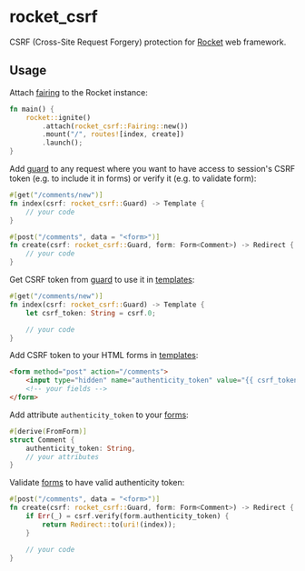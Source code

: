 rocket_csrf
===========

CSRF (Cross-Site Request Forgery) protection for [Rocket](https://rocket.rs)
web framework.

Usage
-----

Attach [fairing](https://rocket.rs/v0.4/guide/fairings/#fairings) to the Rocket
instance:

```rust
fn main() {
    rocket::ignite()
        .attach(rocket_csrf::Fairing::new())
        .mount("/", routes![index, create])
        .launch();
}
```

Add [guard](https://rocket.rs/v0.4/guide/requests/#request-guards) to any
request where you want to have access to session's CSRF token (e.g. to include
it in forms) or verify it (e.g. to validate form):

```rust
#[get("/comments/new")]
fn index(csrf: rocket_csrf::Guard) -> Template {
    // your code
}

#[post("/comments", data = "<form>")]
fn create(csrf: rocket_csrf::Guard, form: Form<Comment>) -> Redirect {
    // your code
}
```

Get CSRF token from
[guard](https://rocket.rs/v0.4/guide/requests/#request-guards)
to use it in [templates](https://rocket.rs/v0.4/guide/responses/#templates):

```rust
#[get("/comments/new")]
fn index(csrf: rocket_csrf::Guard) -> Template {
    let csrf_token: String = csrf.0;

    // your code
}
```

Add CSRF token to your HTML forms in
[templates](https://rocket.rs/v0.4/guide/responses/#templates):

```html
<form method="post" action="/comments">
    <input type="hidden" name="authenticity_token" value="{{ csrf_token }}"/>
    <!-- your fields -->
</form>
```

Add attribute `authenticity_token` to your
[forms](https://rocket.rs/v0.4/guide/requests/#forms):

```rust
#[derive(FromForm)]
struct Comment {
    authenticity_token: String,
    // your attributes
}
```

Validate [forms](https://rocket.rs/v0.4/guide/requests/#forms) to have valid
authenticity token:

```rust
#[post("/comments", data = "<form>")]
fn create(csrf: rocket_csrf::Guard, form: Form<Comment>) -> Redirect {
    if Err(_) = csrf.verify(form.authenticity_token) {
        return Redirect::to(uri!(index));
    }

    // your code
}
```
